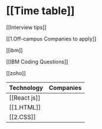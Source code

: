 # [[Time table]] 

[[Interview tips]]

[[1.Off-campus Companies to apply]]

[[ibm]]

[[IBM Coding Questions]]

[[zoho]]


| Technology   | Companies |
| ------------ | --------- |
| [[React js]] |           |
| [[1.HTML]]   |           |
| [[2.CSS]]    |           |
